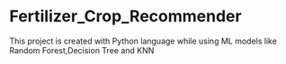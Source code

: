 # Fertilizer_Crop_Recommender
This project is created with Python language while using ML models like Random Forest,Decision Tree and KNN
